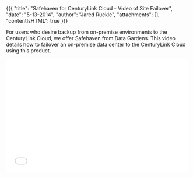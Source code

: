 {{{
  "title": "Safehaven for CenturyLink Cloud - Video of Site Failover",
  "date": "5-13-2014",
  "author": "Jared Ruckle",
  "attachments": [],
  "contentIsHTML": true
}}}

<p>For users who desire backup from on-premise environments to the CenturyLink Cloud, we offer Safehaven from Data Gardens. This video details how to failover an on-premise data center to the CenturyLink Cloud using this product.</p>
<p>
  <iframe src="//player.vimeo.com/video/95152571" width="500" height="312" frameborder="0"></iframe>
</p>